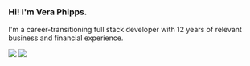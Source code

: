 ### Hi! I'm Vera Phipps.

I'm a career-transitioning full stack developer with 12 years of relevant business and financial experience. 
  
[![](https://img.shields.io/badge/linkedin-%230077B5.svg?&style=for-the-badge&logo=linkedin&logoColor=white0e76a8)](https://www.linkedin.com/in/vera-phipps/)
[![](https://img.shields.io/badge/web-%23D14836.svg?&style=for-the-badge&logo=gmail&logoColor=yellow)](https://veraphipps01.github.io/) 


<!--
**veraphipps01/veraphipps01** is a ✨ _special_ ✨ repository because its `README.md` (this file) appears on your GitHub profile.

Here are some ideas to get you started:

- 🔭 I’m currently working on ...
- 🌱 I’m currently learning ...
- 👯 I’m looking to collaborate on ...
- 🤔 I’m looking for help with ...
- 💬 Ask me about ...
- 📫 How to reach me: ...
- 😄 Pronouns: ...
- ⚡ Fun fact: ...
-->
